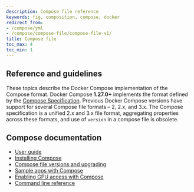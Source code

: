 ```yaml
---
description: Compose file reference
keywords: fig, composition, compose, docker
redirect_from:
- /compose/yml
- /compose/compose-file/compose-file-v1/
title: Compose file
toc_max: 4
toc_min: 1
---
```


## Reference and guidelines

These topics describe the Docker Compose implementation of the Compose format.
Docker Compose **1.27.0+** implements the format defined by the [Compose Specification](https://github.com/compose-spec/compose-spec/blob/master/spec.md). Previous Docker Compose versions have support for several Compose file formats – 2, 2.x, and 3.x. The Compose specification is a unified 2.x and 3.x file format, aggregating properties across these formats, and use of `version` in a compose file is obsolete.


## Compose documentation

- [User guide](../index.md)
- [Installing Compose](../install.md)
- [Compose file versions and upgrading](compose-versioning.md)
- [Sample apps with Compose](../samples-for-compose.md)
- [Enabling GPU access with Compose](../gpu-support.md)
- [Command line reference](../reference/index.md)
